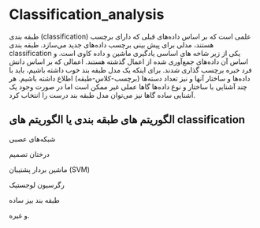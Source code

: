 # Classification_analysis

طبقه‌ بندی (classification) علمی است که بر اساس داده‌های قبلی که دارای برچسب هستند، مدلی برای پیش بینی برچسب داده‌های جدید می‌سازد.
طبقه‌ بندی classification یکی از زیر شاخه‌ های اساسی یادگیری ماشین و داده کاوی است. و اساس آن داده‌های جمع‌‌آوری شده از اعمال گذشته هستند. اعمالی که بر اساس دانش فرد خبره برچسب گذاری شدند. برای اینکه یک مدل طبقه‌ بند خوب داشته باشیم، باید با داده‌ها و ساختار آنها و نیز تعداد دسته‌ها (برچسب-کلاس-طبقه‌) اطلاع داشته باشیم. هر چند آشنایی با ساختار و نوع داده‌ها گاها عملی غیر ممکن است اما در صورت وجود یک آشنایی ساده گاها نیز می‌توان مدل طبقه بند درست را انتخاب کرد.




 
## الگوریتم های طبقه‌ بندی یا الگوریتم های classification
شبکه‌های عصبی

درختان تصمیم


ماشین بردار پشتیبان (SVM)

رگرسیون لوجستیک

طبقه بند بیز ساده

و غیره.

